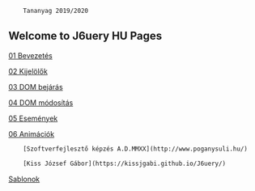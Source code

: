 
```html
    Tananyag 2019/2020
```

## Welcome to J6uery HU Pages

[01 Bevezetés](Bevezetes.md)

[02 Kijelölők](Kijelolok.md)

[03 DOM bejárás](DomBejaras.md)

[04 DOM módosítás](DomModositas.md)

[05 Események](Esemenyek.md)

[06 Animációk](Animaciok.md)

```html
    [Szoftverfejlesztő képzés A.D.MMXX](http://www.poganysuli.hu/)
    
    [Kiss József Gábor](https://kissjgabi.github.io/J6uery/)
```

[Sablonok](Templates.md)
